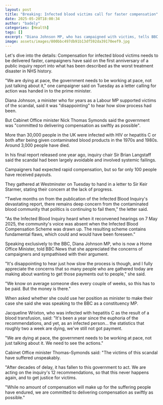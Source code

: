 ```yaml
---
layout: post
title: "Breaking: Infected blood victims call for faster compensation"
date: 2025-05-20T18:00:34
author: "badely"
categories: [Health]
tags: []
excerpt: "Diana Johnson MP, who has campaigned with victims, tells BBC slow progress is 'disappointing'."
image: assets/images/800bbc497db91b13df592da39170eef9.jpg
---
```


Let's dive into the details: Compensation for infected blood victims needs to be delivered faster, campaigners have said on the first anniversary of a public inquiry report into what has been described as the worst treatment disaster in NHS history.

"We are dying at pace, the government needs to be working at pace, not just talking about it," one campaigner said on Tuesday as a letter calling for action was handed in to the prime minister.

Diana Johnson, a minister who for years as a Labour MP supported victims of the scandal, said it was "disappointing" to hear how slow process had been.

But Cabinet Office minister Nick Thomas Symonds said the government was "committed to delivering compensation as swiftly as possible".

More than 30,000 people in the UK were infected with HIV or hepatitis C or both after being given contaminated blood products in the 1970s and 1980s. Around 3,000 people have died.

In his final report released one year ago, inquiry chair Sir Brian Langstaff said the scandal had been largely avoidable and involved systemic failings.

Campaigners had expected rapid compensation, but so far only 100 people have received payouts. 

They gathered at Westminster on Tuesday to hand in a letter to Sir Keir Starmer, stating their concern at the lack of progress. 

"Twelve months on from the publication of the Infected Blood Inquiry's devastating report, there remains deep concern from the contaminated blood community that politics is continuing to fail them," the letter said.

"As the Infected Blood Inquiry heard when it reconvened hearings on 7 May 2025, the community's voice was absent when the Infected Blood Compensation Scheme was drawn up. The resulting scheme contains fundamental flaws, which could and would have been foreseen."

Speaking exclusively to the BBC, Diana Johnson MP, who is now a Home Office Minister, told BBC News that she appreciated the concerns of campaigners and sympathised with their argument.

"It's disappointing to hear just how slow the process is though, and I fully appreciate the concerns that so many people who are gathered today are making about wanting to get those payments out to people," she said.

"We know on average someone dies every couple of weeks, so this has to be paid. But the money is there."

When asked whether she could use her position as minister to make their case she said she was speaking to the BBC as a constituency MP.

Jacqueline Wrixton, who was infected with hepatitis C as the result of a blood transfusion, said: "It's been a year since the euphoria of the recommendations, and yet, as an infected person... the statistics that roughly two a week are dying, we've still not got payment.

"We are dying at pace, the government needs to be working at pace, not just talking about it. We need to see the actions."

Cabinet Office minister Thomas–Symonds said: "The victims of this scandal have suffered unspeakably.

"After decades of delay, it has fallen to this government to act. We are acting on the inquiry's 12 recommendations, so that this never happens again, and to get justice for victims.

"While no amount of compensation will make up for the suffering people have endured, we are committed to delivering compensation as swiftly as possible."

